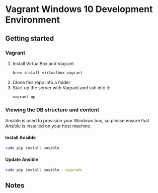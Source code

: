 # Vagrant Windows 10 Development Environment

## Getting started

### Vagrant

1. Install VirtualBox and Vagrant
    ```sh
    brew install virtualbox vagrant
    ```
1. Clone this repo into a folder
1. Start up the server with Vagrant and ssh into it:
    ```sh
    vagrant up
    ```

### Viewing the DB structure and content

Ansible is used to provision your Windows box, so please ensure that Ansible is installed on your host machine.

#### Install Ansible

```sh
sudo pip install ansible
```

#### Update Ansible

```sh
sudo pip install ansible --upgrade
```

## Notes


